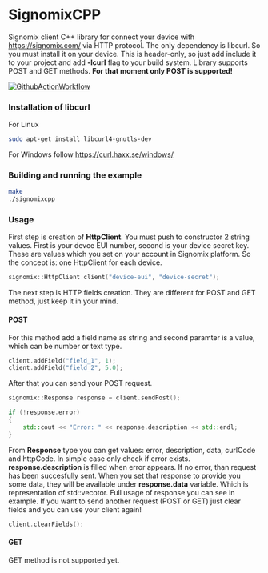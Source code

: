 # SignomixCPP
Signomix client C++ library for connect your device with https://signomix.com/ via HTTP protocol. The only dependency is libcurl. So you must install it on your device. This is header-only, so just add include it to your project and add **-lcurl** flag to your build system. Library supports POST and GET methods.
**For that moment only POST is supported!**

[![GithubActionWorkflow](https://github.com/actions/setup-dotnet/workflows/Main%20workflow/badge.svg)](https://github.com/gskorupa/SignomixCPP/actions)

### Installation of libcurl
For Linux
```bash
sudo apt-get install libcurl4-gnutls-dev
```
For Windows follow https://curl.haxx.se/windows/

### Building and running the example
```bash
make
./signomixcpp
```

### Usage
First step is creation of **HttpClient**. You must push to constructor 2 string values. First is your devce EUI number, second is your device secret key. These are values which you set on your account in Signomix platform. So the concept is: one HttpClient for each device.
```c++
signomix::HttpClient client("device-eui", "device-secret");
```
The next step is HTTP fields creation. They are different for POST and GET method, just keep it in your mind.

#### POST
For this method add a field name as string and second paramter is a value, which can be number or text type.
```c++
client.addField("field_1", 1);
client.addField("field_2", 5.0);
```
After that you can send your POST request.
```c++
signomix::Response response = client.sendPost();

if (!response.error)
{
    std::cout << "Error: " << response.description << std::endl;
}
```
From **Response** type you can get values: error, description, data, curlCode and httpCode. In simple case only check if error exists. **response.description** is filled when error appears. If no error, than request has been succesfully sent. When you set that response to provide you some data, they will be available under **response.data** variable. Which is representation of std::vecotor<char>. Full usage of response you can see in example. If you want to send another request (POST or GET) just clear fields and you can use your client again!
```c++
client.clearFields();
```

#### GET
GET method is not supported yet.
